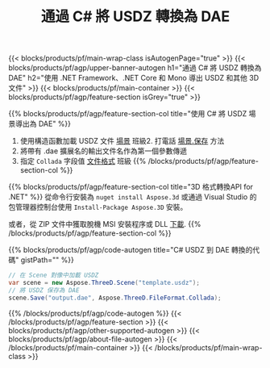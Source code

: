 ﻿---
title: 通過 C# 將 USDZ 轉換為 DAE 
description: 使用 .NET API 轉換 USDZ 和其他 3D 文件
url: /zh-hant/net/conversion/usdz-to-dae/
family: 3d
platformtag: net
feature: conversion
informat: USDZ
outformat: DAE
otherformats: DRC HTML DAE ASE STL PLY 3MF OBJ 
---
{{< blocks/products/pf/main-wrap-class isAutogenPage="true" >}}
{{< blocks/products/pf/agp/upper-banner-autogen h1="通過 C# 將 USDZ 轉換為 DAE" h2="使用 .NET Framework、.NET Core 和 Mono 導出 USDZ 和其他 3D 文件" >}}
{{< blocks/products/pf/main-container >}}
{{< blocks/products/pf/agp/feature-section isGrey="true" >}}

{{% blocks/products/pf/agp/feature-section-col title="使用 C# 將 USDZ 場景導出為 DAE" %}}
1. 使用構造函數加載 USDZ 文件 [場景](https://apireference.aspose.com/3d/net/aspose.threed/scene) 班級2. 打電話 [場景.保存](https://apireference.aspose.com/3d/net/aspose.threed/scene/methods/save/index) 方法
3. 將帶有 .dae 擴展名的輸出文件名作為第一個參數傳遞
4. 指定 `Collada` 字段值 [文件格式](https://apireference.aspose.com/3d/net/aspose.threed/fileformat/fields/index) 班級
{{% /blocks/products/pf/agp/feature-section-col %}}

{{% blocks/products/pf/agp/feature-section-col title="3D 格式轉換API for .NET" %}}
從命令行安裝為 ```nuget install Aspose.3d``` 或通過 Visual Studio 的包管理器控制台使用 ```Install-Package Aspose.3D``` 安裝。

或者，從 ZIP 文件中獲取脫機 MSI 安裝程序或 DLL [下載](https://downloads.aspose.com/3d/net).
{{% /blocks/products/pf/agp/feature-section-col %}}

{{% blocks/products/pf/agp/code-autogen title="C# USDZ 到 DAE 轉換的代碼" gistPath="" %}}
```cs
// 在 Scene 對像中加載 USDZ 
var scene = new Aspose.ThreeD.Scene("template.usdz");
// 將 USDZ 保存為 DAE 
scene.Save("output.dae", Aspose.ThreeD.FileFormat.Collada);

```
{{% /blocks/products/pf/agp/code-autogen %}}
{{< /blocks/products/pf/agp/feature-section >}}
{{< blocks/products/pf/agp/other-supported-autogen >}}
{{< blocks/products/pf/agp/about-file-autogen >}}
{{< /blocks/products/pf/main-container >}}
{{< /blocks/products/pf/main-wrap-class >}}